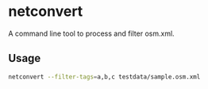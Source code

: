 # netconvert

A command line tool to process and filter osm.xml.

## Usage

```bash
netconvert --filter-tags=a,b,c testdata/sample.osm.xml
```
